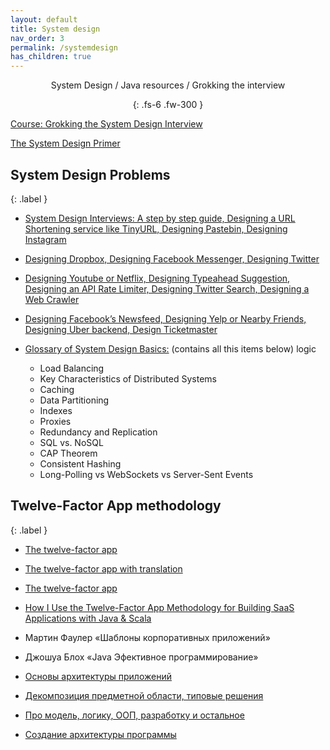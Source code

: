 ```yaml
---
layout: default
title: System design
nav_order: 3
permalink: /systemdesign
has_children: true
---
```

<div align="center" markdown="1">
System Design / Java resources / Grokking the interview

{: .fs-6 .fw-300 }
</div>


 <a href="http://ru.wikipedia.org/wiki/Сервис-ориентированная_архитектура">Course: Grokking the System Design Interview</a> 
 
 <a href="https://github.com/donnemartin/system-design-primer">The System Design Primer</a>
 
##  System Design Problems
{: .label }

   * <a href="https://coursehunters.online/t/educative-io-design-gurus-grokking-the-system-design-interview-part-1/579">System Design Interviews: A step by step guide, Designing a URL Shortening service like TinyURL, Designing Pastebin, Designing Instagram</a>
   
   * <a href="https://coursehunters.online/t/educative-io-design-gurus-grokking-the-system-design-interview-part-2/580">Designing Dropbox, Designing Facebook Messenger, Designing Twitter</a>
   
   * <a href="https://coursehunters.online/t/educative-io-design-gurus-grokking-the-system-design-interview-part-3/581">Designing Youtube or Netflix, Designing Typeahead Suggestion, Designing an API Rate Limiter, Designing Twitter Search, Designing a Web Crawler</a>
   
   * <a href="https://coursehunters.online/t/educative-io-design-gurus-grokking-the-system-design-interview-part-4/583">Designing Facebook’s Newsfeed, Designing Yelp or Nearby Friends, Designing Uber backend, Design Ticketmaster</a>
   
   * <a href="https://coursehunters.online/t/educative-io-design-gurus-grokking-the-system-design-interview-part-5/584">Glossary of System Design Basics:</a> (contains all this items below) logic
     *  Load Balancing
     *  Key Characteristics of Distributed Systems
     *  Caching
     *  Data Partitioning
     *  Indexes
     *  Proxies
     *  Redundancy and Replication
     *  SQL vs. NoSQL
     *  CAP Theorem
     *  Consistent Hashing
     *  Long-Polling vs WebSockets vs Server-Sent Events
     
##  Twelve-Factor App methodology
{: .label }

   * <a href="https://12factor.net/build-release-run">The twelve-factor app</a>
   * <a href="https://12factor.net/ru/">The twelve-factor app with translation</a>
   * <a href="https://12factor.net/ru/">The twelve-factor app</a>
   * <a href="https://medium.com/hashmapinc/how-i-use-the-twelve-factor-app-methodology-for-building-saas-applications-with-java-scala-4cdb668cc908">How I Use the Twelve-Factor App Methodology for Building SaaS Applications with Java & Scala</a>
   
   
   *  Мартин Фаулер «Шаблоны корпоративных приложений»
   *  Джошуа Блох «Java Эфективное программирование»
   *  [Основы архитектуры приложений](https://www.youtube.com/watch?v=NR73Gkm3iXc&list=PLmqFxxywkatSezlaoxwFbdBBnAk_JJ__5&index=2&t=0s)
   *  [Декомпозиция предметной области, типовые решения](https://www.youtube.com/watch?v=xOx-si8s3K8&list=PLmqFxxywkatSezlaoxwFbdBBnAk_JJ__5&index=2)
   *  [Про модель, логику, ООП, разработку и остальное](https://habr.com/ru/post/263025/)
   *  [Создание архитектуры программы](https://habr.com/ru/post/276593/)
